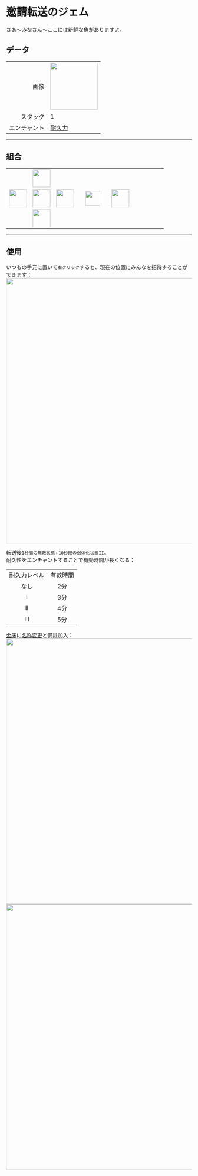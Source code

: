 # 邀請転送のジェム
さあ～みなさん～ここには新鮮な魚がありますよ。

## データ
<table>
    <tr><td align="end">画像</td><td><img src="https://i.imgur.com/4zxLVnc.png" width="128"/></td></tr>
    <tr><td align="end">スタック</td><td>1</td></tr>
    <tr><td align="end">エンチャント</td><td><a href="https://minecraft.fandom.com/ja/wiki/耐久力">耐久力</a></td></tr>
</table>

---

## 組合
<table>
    <tr><td></td><td><img src="https://i.imgur.com/AarduJQ.png" width="48"/></td><td></td><td colspan="3"></td></tr>
    <tr><td><img src="https://i.imgur.com/AarduJQ.png" width="48"/></td><td><img src="https://i.imgur.com/OUdfDD0.png" width="48"/></td><td><img src="https://i.imgur.com/AarduJQ.png" width="48"/></td><td width="70" align="center"><img src="https://i.imgur.com/VE0KqIE.png" width="40"/></td><td><img src="https://i.imgur.com/4zxLVnc.png" width="48"/></td><td width="70"></td></tr>
    <tr><td></td><td><img src="https://i.imgur.com/AarduJQ.png" width="48"/></td><td></td><td colspan="3"></td></tr>
</table>

---

## 使用
いつもの手元に置いて`右クリック`すると、現在の位置にみんなを招待することができます：  
<img src="https://i.imgur.com/YmqMhfd.png" width="720"></img><br>

転送後`1秒間の無敵状態`+`10秒間の弱体化状態II`。  
耐久性をエンチャントすることで有効時間が長くなる：  

<table>
    <tr><td align="center">耐久力レベル</td><td align="center">有效時間</td></tr>
    <tr><td align="center">なし</td><td align="center">2分</td></tr>
    <tr><td align="center">I</td><td align="center">3分</td></tr>
    <tr><td align="center">II</td><td align="center">4分</td></tr>
    <tr><td align="center">III</td><td align="center">5分</td></tr>
</table>

[金床](https://minecraft.fandom.com/ja/wiki/金床)に[名称変更](https://minecraft.fandom.com/ja/wiki/金床#名称変更)と備註加入：  
<img src="https://i.imgur.com/AaLEzgA.png" width="720"></img>  
<img src="https://i.imgur.com/aGnQraf.png" width="720"></img>